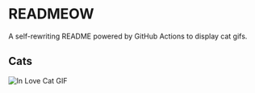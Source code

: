 # READMEOW

A self-rewriting README powered by GitHub Actions to display cat gifs.

## Cats

![In Love Cat GIF](https://media3.giphy.com/media/MDJ9IbxxvDUQM/200.gif?cid=9acd02daft1rev0126wogar5gz7nusdh6ezf63p6fx2y0u9t&ep=v1_gifs_search&rid=200.gif&ct=g)
